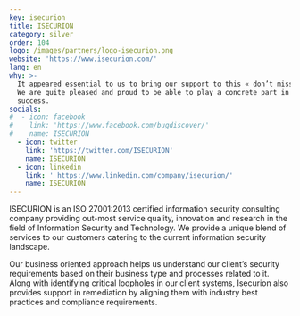 ```yaml
---
key: isecurion
title: ISECURION
category: silver
order: 104
logo: /images/partners/logo-isecurion.png
website: 'https://www.isecurion.com/'
lang: en
why: >-
  It appeared essential to us to bring our support to this « don’t miss » event.
  We are quite pleased and proud to be able to play a concrete part in its
  success.  
socials:
#  - icon: facebook
#    link: 'https://www.facebook.com/bugdiscover/'
#    name: ISECURION
  - icon: twitter
    link: 'https://twitter.com/ISECURION'
    name: ISECURION
  - icon: linkedin
    link: ' https://www.linkedin.com/company/isecurion/'
    name: ISECURION
---
```

ISECURION is an ISO 27001:2013 certified information security consulting company providing out-most service quality, innovation and research in the field of Information Security and Technology. We provide a unique blend of services to our customers catering to the current information security landscape.

Our business oriented approach helps us understand our client’s security requirements based on their business type and processes related to it. Along with identifying critical loopholes in our client systems, Isecurion also provides support in remediation by aligning them with industry best practices and compliance requirements.


